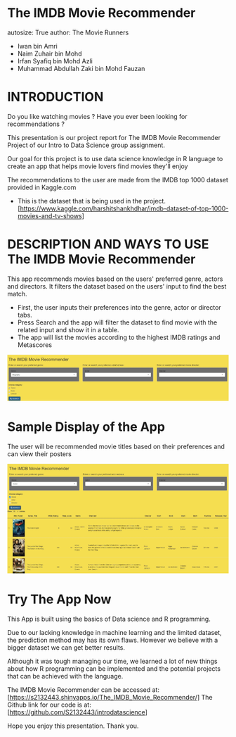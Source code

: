 The IMDB Movie Recommender
========================================================
autosize: True
author: The Movie Runners

- Iwan bin Amri
- Naim Zuhair bin Mohd
- Irfan Syafiq bin Mohd Azli
- Muhammad Abdullah Zaki bin Mohd Fauzan


INTRODUCTION
========================================================

Do you like watching movies ? Have you ever been looking for recommendations ?

This presentation is our project report for The IMDB Movie Recommender Project of our Intro to Data Science group assignment.

Our goal for this project is to use data science knowledge in R language to create an app that helps movie lovers find movies they'll enjoy

The recommendations to the user are made from the IMDB top 1000 dataset provided in Kaggle.com 

- This is the dataset that is being used in the project.[https://www.kaggle.com/harshitshankhdhar/imdb-dataset-of-top-1000-movies-and-tv-shows]


DESCRIPTION AND WAYS TO USE The IMDB Movie Recommender
========================================================

This app recommends movies based on the users' preferred genre, actors and directors. It filters the dataset based on the users' input to find the best match.

- First, the user inputs their preferences into the genre, actor or director tabs. 
- Press Search and the app will filter the dataset to find movie with the related input and show it in a table.
- The app will list the movies according to the highest IMDB ratings and Metascores

![app](https://github.com/S2132443/introdatascience/blob/main/gambar2.jpg)



Sample Display of the App
========================================================
The user will be recommended movie titles based on their preferences and can view their posters

![app](https://github.com/S2132443/introdatascience/blob/main/gambar1.jpg)

Try The App Now
========================================================

This App is built using the basics of Data science and R programming.

Due to our lacking knowledge in machine learning and the limited dataset, the prediction method may has its own flaws. However we believe with a bigger dataset we can get better results. 

Although it was tough managing our time, we learned a lot of new things about how R programming can be implemented and the potential projects that can be achieved with the language.

The IMDB Movie Recommender can be accessed at:[https://s2132443.shinyapps.io/The_IMDB_Movie_Recommender/] 
The Github link for our code is at:[https://github.com/S2132443/introdatascience]

Hope you enjoy this presentation. Thank you.

